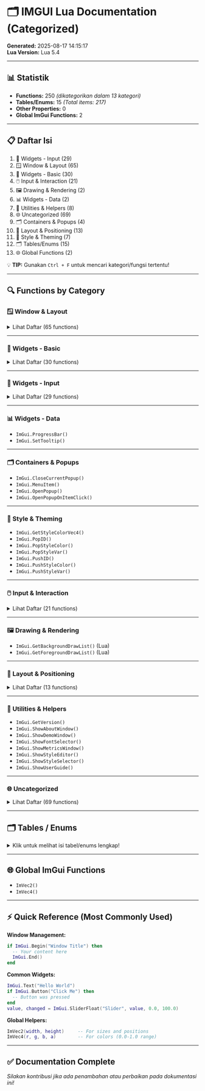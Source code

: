 # 🗂️ IMGUI Lua Documentation (Categorized)

**Generated:** 2025-08-17 14:15:17  
**Lua Version:** Lua 5.4

---

## 📊 Statistik

- **Functions:** 250 _(dikategorikan dalam 13 kategori)_
- **Tables/Enums:** 15 _(Total items: 217)_
- **Other Properties:** 0
- **Global ImGui Functions:** 2

---

## 📋 Daftar Isi

1. 📝 Widgets - Input (29)
2. 🪟 Window & Layout (65)
3. 🔘 Widgets - Basic (30)
4. 🖱️ Input & Interaction (21)
5. 🖼️ Drawing & Rendering (2)
6. 📊 Widgets - Data (2)
7. 🔧 Utilities & Helpers (8)
8. 🌐 Uncategorized (69)
9. 🗂️ Containers & Popups (4)
10. 📏 Layout & Positioning (13)
11. 🎨 Style & Theming (7)
12. 🗂️ Tables/Enums (15)
13. 🌐 Global Functions (2)

💡 **TIP:** Gunakan `Ctrl + F` untuk mencari kategori/fungsi tertentu!

---

## 🔍 Functions by Category

### 🪟 Window & Layout
<details>
<summary>Lihat Daftar (65 functions)</summary>

- `ImGui.Begin()`
- `ImGui.BeginChild()`
- `ImGui.BeginChildFrame()`
- `ImGui.BeginDisabled()`
- `ImGui.BeginGroup()`
- `ImGui.BeginMainMenuBar()`
- `ImGui.BeginMenu()`
- `ImGui.BeginMenuBar()`
- `ImGui.BeginPopup()`
- `ImGui.BeginPopupContextItem()`
- `ImGui.BeginPopupContextVoid()`
- `ImGui.BeginPopupContextWindow()`
- `ImGui.BeginPopupModal()`
- `ImGui.BeginTabBar()`
- `ImGui.BeginTabItem()`
- `ImGui.BeginTable()`
- `ImGui.BeginTooltip()`
- `ImGui.Columns()`
- `ImGui.End()`
- `ImGui.EndChild()`
- `ImGui.EndChildFrame()`
- `ImGui.EndDisabled()`
- `ImGui.EndGroup()`
- `ImGui.EndMainMenuBar()`
- `ImGui.EndMenu()`
- `ImGui.EndMenuBar()`
- `ImGui.EndPopup()`
- `ImGui.EndTabBar()`
- `ImGui.EndTabItem()`
- `ImGui.EndTable()`
- `ImGui.EndTooltip()`
- `ImGui.GetColumnsCount()`
- `ImGui.GetFrameHeightWithSpacing()`
- `ImGui.GetTextLineHeightWithSpacing()`
- `ImGui.GetWindowContentRegionMax()`
- `ImGui.GetWindowContentRegionMin()`
- `ImGui.GetWindowHeight()`
- `ImGui.GetWindowPos()`
- `ImGui.GetWindowSize()`
- `ImGui.GetWindowWidth()`
- `ImGui.Indent()`
- `ImGui.IsWindowAppearing()`
- `ImGui.IsWindowCollapsed()`
- `ImGui.IsWindowFocused()`
- `ImGui.IsWindowHovered()`
- `ImGui.NewLine()`
- `ImGui.NextColumn()`
- `ImGui.SameLine()`
- `ImGui.Separator()`
- `ImGui.SeparatorText()`
- `ImGui.SetNextFrameWantCaptureKeyboard()`
- `ImGui.SetNextFrameWantCaptureMouse()`
- `ImGui.SetNextItemOpen()`
- `ImGui.SetNextItemWidth()`
- `ImGui.SetNextWindowBgAlpha()`
- `ImGui.SetNextWindowCollapsed()`
- `ImGui.SetNextWindowContentSize()`
- `ImGui.SetNextWindowFocus()`
- `ImGui.SetNextWindowPos()`
- `ImGui.SetNextWindowScroll()`
- `ImGui.SetNextWindowSize()`
- `ImGui.SetNextWindowSizeConstraints()`
- `ImGui.Spacing()`
- `ImGui.TableNextColumn()`
- `ImGui.Unindent()`
</details>

---

### 🔘 Widgets - Basic
<details>
<summary>Lihat Daftar (30 functions)</summary>

- `ImGui.AlignTextToFramePadding()`
- `ImGui.ArrowButton()`
- `ImGui.Bullet()`
- `ImGui.BulletText()`
- `ImGui.Button()`
- `ImGui.CalcTextSize()`
- `ImGui.Checkbox()`
- `ImGui.CheckboxFlags()`
- `ImGui.ColorButton()`
- `ImGui.GetClipboardText()`
- `ImGui.GetTextLineHeight()`
- `ImGui.Image()`
- `ImGui.ImageButton()`
- `ImGui.InvisibleButton()`
- `ImGui.LabelText()`
- `ImGui.LogButtons()`
- `ImGui.LogText()`
- `ImGui.PopButtonRepeat()`
- `ImGui.PopTextWrapPos()`
- `ImGui.PushButtonRepeat()`
- `ImGui.PushTextWrapPos()`
- `ImGui.RadioButton()`
- `ImGui.SetClipboardText()`
- `ImGui.SmallButton()`
- `ImGui.TabItemButton()`
- `ImGui.Text()`
- `ImGui.TextColored()`
- `ImGui.TextDisabled()`
- `ImGui.TextUnformatted()`
- `ImGui.TextWrapped()`
</details>

---

### 📝 Widgets - Input
<details>
<summary>Lihat Daftar (29 functions)</summary>

- `ImGui.BeginCombo()`
- `ImGui.BeginListBox()`
- `ImGui.ColorEdit4()`
- `ImGui.Combo()`
- `ImGui.DragFloat()`
- `ImGui.DragInt()`
- `ImGui.DragScalar()`
- `ImGui.EndCombo()`
- `ImGui.EndListBox()`
- `ImGui.GetMouseDragDelta()`
- `ImGui.GetTreeNodeToLabelSpacing()`
- `ImGui.InputFloat()`
- `ImGui.InputInt()`
- `ImGui.InputText()`
- `ImGui.InputTextMultiline()`
- `ImGui.InputTextWithHint()`
- `ImGui.IsMouseDragging()`
- `ImGui.ResetMouseDragDelta()`
- `ImGui.Selectable()`
- `ImGui.SetColorEditOptions()`
- `ImGui.SliderAngle()`
- `ImGui.SliderFloat()`
- `ImGui.SliderInt()`
- `ImGui.SliderScalar()`
- `ImGui.TreeNode()`
- `ImGui.TreeNodeEx()`
- `ImGui.TreePop()`
- `ImGui.VSliderFloat()`
- `ImGui.VSliderInt()`
</details>

---

### 📊 Widgets - Data
- `ImGui.ProgressBar()`
- `ImGui.SetTooltip()`

---

### 🗂️ Containers & Popups
- `ImGui.CloseCurrentPopup()`
- `ImGui.MenuItem()`
- `ImGui.OpenPopup()`
- `ImGui.OpenPopupOnItemClick()`

---

### 🎨 Style & Theming
- `ImGui.GetStyleColorVec4()`
- `ImGui.PopID()`
- `ImGui.PopStyleColor()`
- `ImGui.PopStyleVar()`
- `ImGui.PushID()`
- `ImGui.PushStyleColor()`
- `ImGui.PushStyleVar()`

---

### 🖱️ Input & Interaction
<details>
<summary>Lihat Daftar (21 functions)</summary>

- `ImGui.GetItemID()`
- `ImGui.GetItemRectMax()`
- `ImGui.GetItemRectMin()`
- `ImGui.GetItemRectSize()`
- `ImGui.GetMousePos()`
- `ImGui.GetMousePosOnOpeningCurrentPopup()`
- `ImGui.IsItemActivated()`
- `ImGui.IsItemActive()`
- `ImGui.IsItemClicked()`
- `ImGui.IsItemDeactivated()`
- `ImGui.IsItemDeactivatedAfterEdit()`
- `ImGui.IsItemEdited()`
- `ImGui.IsItemFocused()`
- `ImGui.IsItemHovered()`
- `ImGui.IsItemToggledOpen()`
- `ImGui.IsItemVisible()`
- `ImGui.IsMouseClicked()`
- `ImGui.IsMouseDown()`
- `ImGui.IsMouseReleased()`
- `ImGui.SetItemAllowOverlap()`
- `ImGui.SetItemDefaultFocus()`
</details>

---

### 🖼️ Drawing & Rendering
- `ImGui.GetBackgroundDrawList()` (Lua)
- `ImGui.GetForegroundDrawList()` (Lua)

---

### 📏 Layout & Positioning
<details>
<summary>Lihat Daftar (13 functions)</summary>

- `ImGui.GetContentRegionAvail()`
- `ImGui.GetContentRegionMax()`
- `ImGui.GetCursorPos()`
- `ImGui.GetCursorPosX()`
- `ImGui.GetCursorPosY()`
- `ImGui.GetCursorScreenPos()`
- `ImGui.GetCursorStartPos()`
- `ImGui.GetFrameCount()`
- `ImGui.GetFrameHeight()`
- `ImGui.SetCursorPos()`
- `ImGui.SetCursorPosX()`
- `ImGui.SetCursorPosY()`
- `ImGui.SetCursorScreenPos()`
</details>

---

### 🔧 Utilities & Helpers
- `ImGui.GetVersion()`
- `ImGui.ShowAboutWindow()`
- `ImGui.ShowDemoWindow()`
- `ImGui.ShowFontSelector()`
- `ImGui.ShowMetricsWindow()`
- `ImGui.ShowStyleEditor()`
- `ImGui.ShowStyleSelector()`
- `ImGui.ShowUserGuide()`

---

### 🌐 Uncategorized
<details>
<summary>Lihat Daftar (69 functions)</summary>

- `ImGui.CalcItemWidth()`
- `ImGui.CollapsingHeader()`
- `ImGui.ColorConvertFloat4ToU32()`
- `ImGui.ColorConvertHSVtoRGB()`
- `ImGui.ColorConvertRGBtoHSV()`
- `ImGui.ColorConvertU32ToFloat4()`
- `ImGui.Dummy()`
- `ImGui.GetColorU32()`
- `ImGui.GetColumnIndex()`
- `ImGui.GetColumnOffset()`
- `ImGui.GetColumnWidth()`
- `ImGui.GetFontSize()`
- `ImGui.GetFontTexUvWhitePixel()`
- `ImGui.GetID()`
- `ImGui.GetMouseClickedCount()`
- `ImGui.GetMouseCursor()`
- `ImGui.GetScrollMaxX()`
- `ImGui.GetScrollMaxY()`
- `ImGui.GetScrollX()`
- `ImGui.GetScrollY()`
- `ImGui.GetTime()`
- `ImGui.IsAnyItemActive()`
- `ImGui.IsAnyItemFocused()`
- `ImGui.IsAnyItemHovered()`
- `ImGui.IsAnyMouseDown()`
- `ImGui.IsMouseDoubleClicked()`
- `ImGui.IsMouseHoveringRect()`
- `ImGui.IsPopupOpen()`
- `ImGui.IsRectVisible()`
- `ImGui.LogFinish()`
- `ImGui.LogToClipboard()`
- `ImGui.LogToFile()`
- `ImGui.LogToTTY()`
- `ImGui.PopClipRect()`
- `ImGui.PopItemWidth()`
- `ImGui.PushClipRect()`
- `ImGui.PushItemWidth()`
- `ImGui.SetColumnOffset()`
- `ImGui.SetColumnWidth()`
- `ImGui.SetKeyboardFocusHere()`
- `ImGui.SetMouseCursor()`
- `ImGui.SetScrollFromPosX()`
- `ImGui.SetScrollFromPosY()`
- `ImGui.SetScrollHereX()`
- `ImGui.SetScrollHereY()`
- `ImGui.SetScrollX()`
- `ImGui.SetScrollY()`
- `ImGui.SetTabItemClosed()`
- `ImGui.SetWindowCollapsed()`
- `ImGui.SetWindowFocus()`
- `ImGui.SetWindowFontScale()`
- `ImGui.SetWindowPos()`
- `ImGui.SetWindowSize()`
- `ImGui.ShowDebugLogWindow()`
- `ImGui.ShowStackToolWindow()`
- `ImGui.TableGetColumnCount()`
- `ImGui.TableGetColumnFlags()`
- `ImGui.TableGetColumnIndex()`
- `ImGui.TableGetColumnName()`
- `ImGui.TableGetRowIndex()`
- `ImGui.TableHeader()`
- `ImGui.TableHeadersRow()`
- `ImGui.TableNextRow()`
- `ImGui.TableSetBgColor()`
- `ImGui.TableSetColumnEnabled()`
- `ImGui.TableSetColumnIndex()`
- `ImGui.TableSetupColumn()`
- `ImGui.TableSetupScrollFreeze()`
- `ImGui.TreePush()`
</details>

---

## 🗂️ Tables / Enums

<details>
<summary>Klik untuk melihat isi tabel/enums lengkap!</summary>

- **ImGui.BG** (11 items)
- **ImGui.Col** (54 items)
- **ImGui.Cond** (5 items)
- **ImGui.DataType** (11 items)
- **ImGui.Dir** (6 items)
- **ImGui.DrawFlags** (14 items)
- **ImGui.DrawListFlags** (5 items)
- **ImGui.FG** (11 items)
- **ImGui.InputTextFlags** (22 items)
- **ImGui.MouseButton** (4 items)
- **ImGui.MouseCursor** (11 items)
- **ImGui.SortDirection** (3 items)
- **ImGui.StyleVar** (26 items)
- **ImGui.TableBgTarget** (4 items)
- **ImGui.WindowFlags** (30 items)

</details>

---

## 🌐 Global ImGui Functions

- `ImVec2()`
- `ImVec4()`

---

## ⚡ Quick Reference (Most Commonly Used)

**Window Management:**
```lua
if ImGui.Begin("Window Title") then
  -- Your content here
  ImGui.End()
end
```

**Common Widgets:**
```lua
ImGui.Text("Hello World")
if ImGui.Button("Click Me") then
  -- Button was pressed
end
value, changed = ImGui.SliderFloat("Slider", value, 0.0, 100.0)
```

**Global Helpers:**
```lua
ImVec2(width, height)     -- For sizes and positions
ImVec4(r, g, b, a)        -- For colors (0.0-1.0 range)
```

---

## ✅ Documentation Complete

_Silakan kontribusi jika ada penambahan atau perbaikan pada dokumentasi ini!_
